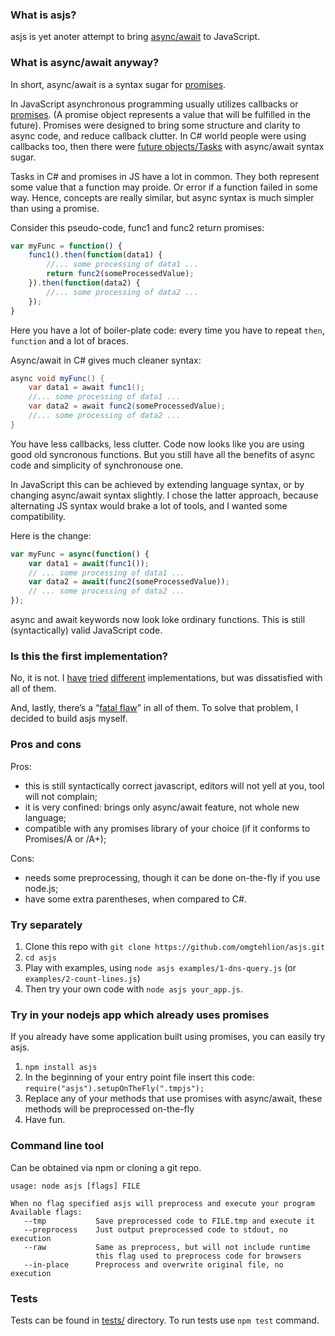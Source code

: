 ### What is asjs?

asjs is yet anoter attempt to bring [async/await](http://msdn.microsoft.com/en-us/library/vstudio/hh191443.aspx#BKMK_HowtoWriteanAsyncMethod) to JavaScript.

### What is async/await anyway?

In short, async/await is a syntax sugar for [promises](http://wiki.commonjs.org/wiki/Promises/A).

In JavaScript asynchronous programming usually utilizes callbacks or [promises](http://wiki.commonjs.org/wiki/Promises/A). (A promise object represents a value that will be fulfilled in the future). Promises were designed to bring some structure and clarity to async code, and reduce callback clutter.
In C# world people were using callbacks too, then there were [future objects/Tasks](http://msdn.microsoft.com/en-us/library/vstudio/system.threading.tasks.task.aspx) with async/await syntax sugar.

Tasks in C# and promises in JS have a lot in common. They both represent some value that a function may proide. Or error if a function failed in some way. Hence, concepts are really similar, but async syntax is much simpler than using a promise.

Consider this pseudo-code, func1 and func2 return promises:
```js
var myFunc = function() {
    func1().then(function(data1) {
        //... some processing of data1 ...
        return func2(someProcessedValue);
    }).then(function(data2) {
        //... some processing of data2 ...
    });
}
```
Here you have a lot of boiler-plate code: every time you have to repeat `then`, `function` and a lot of braces.

Async/await in C# gives much cleaner syntax:
```c#
async void myFunc() {
    var data1 = await func1();
    //... some processing of data1 ...
    var data2 = await func2(someProcessedValue);
    //... some processing of data2 ...
}
```

You have less callbacks, less clutter. Code now looks like you are using good old syncronous functions. But you still have all the benefits of async code and simplicity of synchronouse one.

In JavaScript this can be achieved by extending language syntax, or by changing async/await syntax slightly.
I chose the latter approach, because alternating JS syntax would brake a lot of tools, and I wanted some compatibility.

Here is the change:
```js
var myFunc = async(function() {
    var data1 = await(func1());
    // ... some processing of data1 ...
    var data2 = await(func2(someProcessedValue));
    // ... some processing of data2 ...
});
```

async and await keywords now look loke ordinary functions. This is still (syntactically) valid JavaScript code.

### Is this the first implementation?

No, it is not.
I [have](https://github.com/google/traceur-compiler/wiki/LanguageFeatures#wiki-Deferred_Functions) [tried](https://github.com/bjouhier/galaxy#asyncawait-in-javascript) [different](https://github.com/Alxandr/augmented) implementations, but was dissatisfied with all of them.

And, lastly, there’s a “[fatal flaw](http://www.hornlo.org/lohnet/wdjef/)” in all of them. To solve that problem, I decided to build asjs myself.

### Pros and cons
Pros:
  * this is still syntactically correct javascript, editors will not yell at you, tool will not complain;
  * it is very confined: brings only async/await feature, not whole new language;
  * compatible with any promises library of your choice (if it conforms to Promises/A or /A+);

Cons:
  * needs some preprocessing, though it can be done on-the-fly if you use node.js;
  * have some extra parentheses, when compared to C#.

### Try separately

  1. Clone this repo with `git clone https://github.com/omgtehlion/asjs.git`
  2. `cd asjs`
  3. Play with examples, using `node asjs examples/1-dns-query.js` (or `examples/2-count-lines.js`)
  4. Then try your own code with `node asjs your_app.js`.

### Try in your nodejs app which already uses promises

If you already have some application built using promises, you can easily try asjs.

  1. `npm install asjs`
  2. In the beginning of your entry point file insert this code: `require("asjs").setupOnTheFly(".tmpjs");`
  3. Replace any of your methods that use promises with async/await, these methods will be preprocessed on-the-fly
  4. Have fun.

### Command line tool

Can be obtained via npm or cloning a git repo.

```
usage: node asjs [flags] FILE

When no flag specified asjs will preprocess and execute your program
Available flags:
   --tmp           Save preprocessed code to FILE.tmp and execute it
   --preprocess    Just output preprocessed code to stdout, no execution
   --raw           Same as preprocess, but will not include runtime
                   this flag used to preprocess code for browsers
   --in-place      Preprocess and overwrite original file, no execution
```

### Tests

Tests can be  found in [tests/](tests/) directory.
To run tests use `npm test` command.
